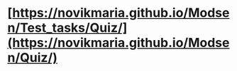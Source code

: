 # [https://novikmaria.github.io/Modsen/Test_tasks/Quiz/](https://novikmaria.github.io/Modsen/Quiz/)
